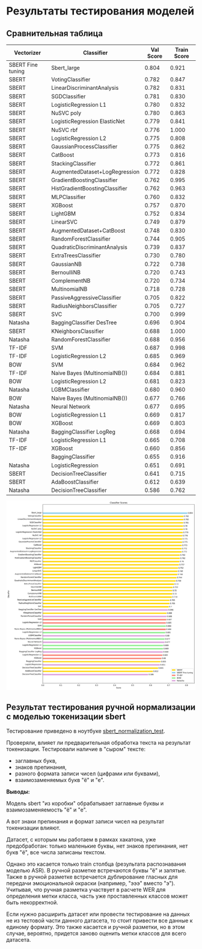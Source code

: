 # Результаты тестирования моделей

## Сравнительная таблица

| Vectorizer                    | Classifier                          | Val Score | Train Score |
|-------------------------------|-------------------------------------|-----------|-------------|
| SBERT Fine tuning            | Sbert_large                         | 0.804     | 0.921       |
| SBERT                         | VotingClassifier                    | 0.782     | 0.847       |
| SBERT                         | LinearDiscriminantAnalysis          | 0.782     | 0.831       |
| SBERT                         | SGDClassifier                       | 0.781     | 0.830       |
| SBERT                         | LogisticRegression L1               | 0.780     | 0.832       |
| SBERT                         | NuSVC poly                          | 0.780     | 0.863       |
| SBERT                         | LogisticRegression ElasticNet       | 0.779     | 0.841       |
| SBERT                         | NuSVC rbf                           | 0.776     | 1.000       |
| SBERT                         | LogisticRegression L2               | 0.775     | 0.808       |
| SBERT                         | GaussianProcessClassifier           | 0.775     | 0.862       |
| SBERT                         | CatBoost                            | 0.773     | 0.816       |
| SBERT                         | StackingClassifier                  | 0.772     | 0.861       |
| SBERT                         | AugmentedDataset+LogRegression      | 0.772     | 0.828       |
| SBERT                         | GradientBoostingClassifier          | 0.762     | 0.995       |
| SBERT                         | HistGradientBoostingClassifier      | 0.762     | 0.963       |
| SBERT                         | MLPClassifier                       | 0.760     | 0.832       |
| SBERT                         | XGBoost                             | 0.757     | 0.870       |
| SBERT                         | LightGBM                            | 0.752     | 0.834       |
| SBERT                         | LinearSVC                           | 0.749     | 0.879       |
| SBERT                         | AugmentedDataset+CatBoost           | 0.748     | 0.830       |
| SBERT                         | RandomForestClassifier              | 0.744     | 0.905       |
| SBERT                         | QuadraticDiscriminantAnalysis       | 0.739     | 0.837       |
| SBERT                         | ExtraTreesClassifier                | 0.730     | 0.780       |
| SBERT                         | GaussianNB                          | 0.722     | 0.738       |
| SBERT                         | BernoulliNB                         | 0.720     | 0.743       |
| SBERT                         | ComplementNB                        | 0.720     | 0.734       |
| SBERT                         | MultinomialNB                       | 0.718     | 0.728       |
| SBERT                         | PassiveAggressiveClassifier         | 0.705     | 0.822       |
| SBERT                         | RadiusNeighborsClassifier           | 0.705     | 0.727       |
| SBERT                         | SVC                                 | 0.700     | 0.999       |
| Natasha                       | BaggingClassifier DesTree           | 0.696     | 0.904       |
| SBERT                         | KNeighborsClassifier                | 0.688     | 1.000       |
| Natasha                       | RandomForestClassifier              | 0.688     | 0.956       |
| TF-IDF                        | SVM                                 | 0.687     | 0.998       |
| TF-IDF                        | LogisticRegression L2               | 0.685     | 0.969       |
| BOW                           | SVM                                 | 0.684     | 0.962       |
| TF-IDF                        | Naive Bayes (MultinomialNB())       | 0.684     | 0.881       |
| BOW                           | LogisticRegression L2               | 0.681     | 0.823       |
| Natasha                       | LGBMClassifier                      | 0.680     | 0.960       |
| BOW                           | Naive Bayes (MultinomialNB())       | 0.677     | 0.766       |
| Natasha                       | Neural Network                      | 0.677     | 0.695       |
| BOW                           | LogisticRegression L1               | 0.669     | 0.817       |
| BOW                           | XGBoost                             | 0.669     | 0.803       |
| Natasha                       | BaggingClassifier LogReg            | 0.668     | 0.694       |
| TF-IDF                        | LogisticRegression L1               | 0.665     | 0.708       |
| TF-IDF                        | XGBoost                             | 0.660     | 0.856       |
|                               | BaggingClassifier                   | 0.655     | 0.916       |
| Natasha                       | LogisticRegression                  | 0.651     | 0.691       |
| SBERT                         | DecisionTreeClassifier             | 0.641     | 0.715       |
| SBERT                         | AdaBoostClassifier                  | 0.612     | 0.639       |
| Natasha                       | DecisionTreeClassifier             | 0.586     | 0.762       |


<img src='./data/img/classifier_scores.png'>

## Результат тестирования ручной нормализации с моделью токенизации sbert
Тестирование приведено в ноутбуке [sbert_normalization_test](https://github.com/kosatchev/ClarityAnalyzer/blob/636410cc88ab1a55d1e1e9516b92d0f90a8741c7/research/sbert_normalization_test.ipynb).

Проверяли, влияет ли предварительная обработка текста на результат токенизации. Тестировали наличие в "сыром" тексте:
* заглавных букв,
* знаков препинания,
* разного формата записи чисел (цифрами или буквами),
* взаимозаменяемых букв "ё" и "е".

**Выводы:**

Модель sbert "из коробки" обрабатывает заглавные буквы и взаимозаменяемость "ё" и "е".

А вот знаки препинания и формат записи чисел на результат токенизации влияют.

Датасет, с которым мы работаем в рамках хакатона, уже предобработан: только маленькие буквы, нет знаков препинания, нет букв "ё", все числа записаны текстом.

Однако это касается только train столбца (результата распознавания моделью ASR). В ручной разметке встречаются буквы "ё" и запятые. Также в ручной разметке встречается дублирование гласных для передачи эмоциональной окраски (например, "эээ" вместо "э"). Учитывая, что ручная разметка участвует в расчете WER для определения метки класса, часть уже проставленных классов может быть некорректной.

Если нужно расширить датасет или провести тестирование на данных не из тестовой части данного датасета, то стоит привести все данные к единому формату. Это также касается и ручной разметки, но в этом случае, вероятно, придется заново оценить метки классов для всего датасета.
